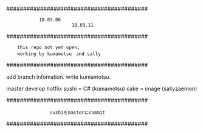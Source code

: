 ##########################################

	            18.03.06
							18.03.11

##########################################

		this repo not yet open,
		working by kumamotsu　and sally

##########################################

 add branch infomation. write kumamotsu.

 master
 develop
 hotflix
 sushi = C# (kumamotsu)
 cake = image (sallyzaemon)

##########################################

					sushiをmasterにcommit

##########################################
